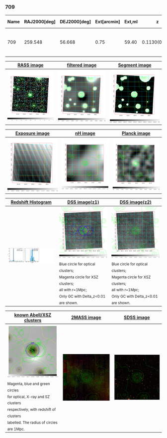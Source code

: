 <div STYLE="page-break-after: always;"></div>

### 709

|Name|RAJ2000[deg]|DEJ2000[deg] |Ext[arcmin]| Ext,ml | z | z_src| C|GC(XSZ,Delta_z<0.01)| GC(OPT,Delta_z<0.01)|GC| R_sig[arcmin] | R500[arcmin] | R500[Mpc]| CRsig[c/s] | CR500[c/s] |L500[1E44 erg/s]|F500[1E-12 erg/s/cm^2]| M500[1E14 Msun]|Tx[keV]|Cnt_sig|Beta|Rc[arcmin]|Comment|Alias|
|---|---|---|---|---|---|------|---|--------|---------|----------|---|---|---|---|---|---|---|---|---|---|---|---|---|---|
|709| 259.548| 56.668| 0.75| 59.40| 0.1130(0.005)| z1, z_xsz| B| MCXC, PSZ2, Tar| N, W| C, MCXC, N, PSZ2, Tar, W| 9.288| 8.141| 1.003| 0.285(0.021)| 0.279(0.021)| 1.802(0.067)| 5.471(0.203)| 3.20(0.06)| 4.55(0.05)| 380.1| 0.729(-0.067+0.089)| 1.854(-0.401+0.453)| -| k008|

|[RASS image](../image/709/709_img.pdf)|[filtered image](../image/709/709_fil.pdf)|[Segment image](../image/709/709_seg.pdf)|
|-------------------|--------------------|-------------------|
| <img src="../image/709/709_img.png" width="300">  | <img src="../image/709/709_fil.png" width="300">   | <img src="../image/709/709_seg.png" width="300">  |

|[Exposure image](../image/709/709_mex.pdf)| [nH image](../image/709/709_nh.pdf)| [Planck image](../image/709/709_p.pdf)|
|-------------------|--------------------|-------------------|
|<img src="../image/709/709_mex.png" width="300">   | <img src="../image/709/709_nh.png" width="300">    | <img src="../image/709/709_p.png" width="300"> |

|[Redshift Histogram](../image/709/709_zg.pdf) | [DSS image(z1)](../image/709/709_dss_z1.pdf)      |  [DSS image(z2)](../image/709/709_dss_z2.pdf)    |
|-------------------|--------------------|-------------------|
|<img src="../image/709/709_zg.png" width="300"> |<img src="../image/709/709_dss_z1.png" width="300"> <sub><br>Blue circle for optical clusters; <br>Magenta circle for XSZ clusters; <br>all with r=1Mpc; <br>Only GC with Delta_z<0.01 are shown. </sub>| <img src="../image/709/709_dss_z2.png" width="300"><sub><br>Blue circle for optical clusters; <br>Magenta circle for XSZ clusters; <br>all with r=1Mpc; <br>Only GC with Delta_z<0.01 are shown. </sub> |

|[known Abell/XSZ clusters](../image/709/709_gc.pdf) | [2MASS image](../image/709/709_2mass.pdf)      |[SDSS image](../image/709/709_sdss.pdf)   |
|-------------------|-------------------|-------------------|
|<img src=../image/709/709_gc.png width="300"> <br><sub>Magenta, blue and green circles <br>for optical, X-ray and SZ clusters <br>respectively, with redshift of clusters <br>labelled. The radius of circles <br>are 1Mpc.</sub>|<img src="../image/709/709_2mass.png" width="300">  | <img src="../image/709/709_sdss.png" width="300">  |




